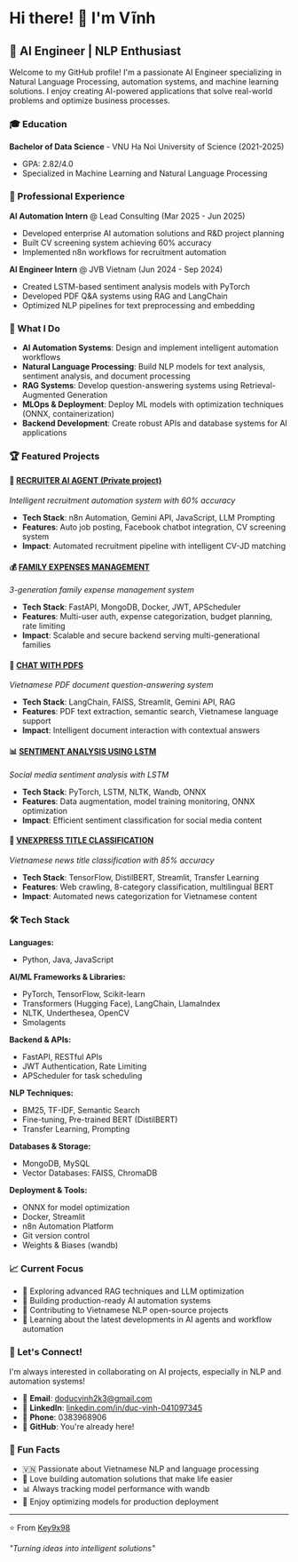 # Hi there! 👋 I'm Vĩnh

## 🤖 AI Engineer | NLP Enthusiast

Welcome to my GitHub profile! I'm a passionate AI Engineer specializing in Natural Language Processing, automation systems, and machine learning solutions. I enjoy creating AI-powered applications that solve real-world problems and optimize business processes.

### 🎓 Education

**Bachelor of Data Science** - VNU Ha Noi University of Science (2021-2025)
- GPA: 2.82/4.0
- Specialized in Machine Learning and Natural Language Processing

### 💼 Professional Experience

**AI Automation Intern** @ Lead Consulting (Mar 2025 - Jun 2025)
- Developed enterprise AI automation solutions and R&D project planning
- Built CV screening system achieving 60% accuracy
- Implemented n8n workflows for recruitment automation

**AI Engineer Intern** @ JVB Vietnam (Jun 2024 - Sep 2024)  
- Created LSTM-based sentiment analysis models with PyTorch
- Developed PDF Q&A systems using RAG and LangChain
- Optimized NLP pipelines for text preprocessing and embedding

### 🚀 What I Do

- **AI Automation Systems**: Design and implement intelligent automation workflows
- **Natural Language Processing**: Build NLP models for text analysis, sentiment analysis, and document processing
- **RAG Systems**: Develop question-answering systems using Retrieval-Augmented Generation
- **MLOps & Deployment**: Deploy ML models with optimization techniques (ONNX, containerization)
- **Backend Development**: Create robust APIs and database systems for AI applications

### 🏆 Featured Projects

#### 🤖 [RECRUITER AI AGENT (Private project)](https://github.com/Key9x98/Recuiter-AI-Agent)
*Intelligent recruitment automation system with 60% accuracy*
- **Tech Stack**: n8n Automation, Gemini API, JavaScript, LLM Prompting
- **Features**: Auto job posting, Facebook chatbot integration, CV screening system
- **Impact**: Automated recruitment pipeline with intelligent CV-JD matching

#### 💰 [FAMILY EXPENSES MANAGEMENT](https://github.com/Key9x98/Family-Expense-Management)
*3-generation family expense management system*
- **Tech Stack**: FastAPI, MongoDB, Docker, JWT, APScheduler
- **Features**: Multi-user auth, expense categorization, budget planning, rate limiting
- **Impact**: Scalable and secure backend serving multi-generational families

#### 📄 [CHAT WITH PDFS](https://github.com/Key9x98/Chat-with-PDF)
*Vietnamese PDF document question-answering system*
- **Tech Stack**: LangChain, FAISS, Streamlit, Gemini API, RAG
- **Features**: PDF text extraction, semantic search, Vietnamese language support
- **Impact**: Intelligent document interaction with contextual answers

#### 📊 [SENTIMENT ANALYSIS USING LSTM](https://github.com/Key9x98/sentiment-analysis-using-LSTM)
*Social media sentiment analysis with LSTM*
- **Tech Stack**: PyTorch, LSTM, NLTK, Wandb, ONNX
- **Features**: Data augmentation, model training monitoring, ONNX optimization
- **Impact**: Efficient sentiment classification for social media content

#### 📰 [VNEXPRESS TITLE CLASSIFICATION](https://github.com/Key9x98/vnexpress-title-classification)
*Vietnamese news title classification with 85% accuracy*
- **Tech Stack**: TensorFlow, DistilBERT, Streamlit, Transfer Learning
- **Features**: Web crawling, 8-category classification, multilingual BERT
- **Impact**: Automated news categorization for Vietnamese content


### 🛠️ Tech Stack

**Languages:**
- Python, Java, JavaScript

**AI/ML Frameworks & Libraries:**
- PyTorch, TensorFlow, Scikit-learn
- Transformers (Hugging Face), LangChain, LlamaIndex
- NLTK, Underthesea, OpenCV
- Smolagents

**Backend & APIs:**
- FastAPI, RESTful APIs
- JWT Authentication, Rate Limiting
- APScheduler for task scheduling

**NLP Techniques:**
- BM25, TF-IDF, Semantic Search
- Fine-tuning, Pre-trained BERT (DistilBERT)
- Transfer Learning, Prompting

**Databases & Storage:**
- MongoDB, MySQL
- Vector Databases: FAISS, ChromaDB

**Deployment & Tools:**
- ONNX for model optimization
- Docker, Streamlit
- n8n Automation Platform
- Git version control
- Weights & Biases (wandb)

### 📈 Current Focus

- 🔬 Exploring advanced RAG techniques and LLM optimization
- 🚀 Building production-ready AI automation systems
- 🌱 Contributing to Vietnamese NLP open-source projects
- 📖 Learning about the latest developments in AI agents and workflow automation

### 💬 Let's Connect!

I'm always interested in collaborating on AI projects, especially in NLP and automation systems!

- 📧 **Email**: doducvinh2k3@gmail.com
- 💼 **LinkedIn**: [linkedin.com/in/duc-vinh-041097345](https://linkedin.com/in/duc-vinh-041097345)
- 📱 **Phone**: 0383968906
- 🐙 **GitHub**: You're already here!

### 🌟 Fun Facts

- 🇻🇳 Passionate about Vietnamese NLP and language processing
- 🤖 Love building automation solutions that make life easier
- 📊 Always tracking model performance with wandb
- 🔧 Enjoy optimizing models for production deployment

---

⭐️ From [Key9x98](https://github.com/Key9x98)

*"Turning ideas into intelligent solutions"*
